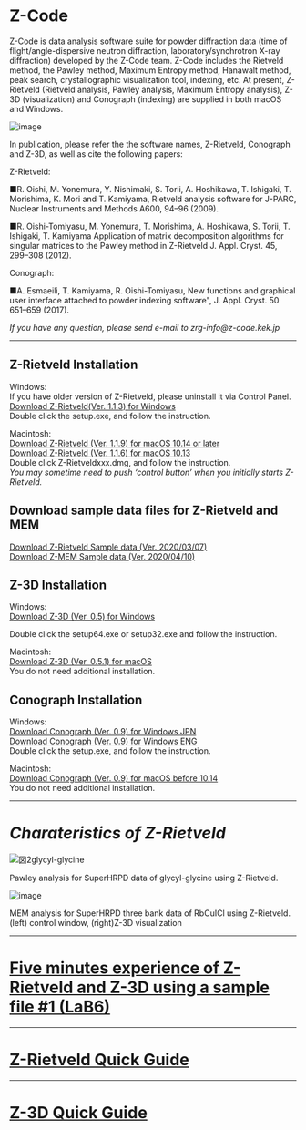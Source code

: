 <h1 class="title">Z-Code </h1>
   <p>
Z-Code is data analysis software suite for powder diffraction data (time of flight/angle-dispersive neutron diffraction, laboratory/synchrotron X-ray diffraction) developed by the Z-Code team.
Z-Code includes the Rietveld method, the Pawley method, Maximum Entropy method, Hanawalt method, peak search, crystallographic visualization tool, indexing, etc.
At present, Z-Rietveld (Rietveld analysis, Pawley analysis, Maximum Entropy analysis), Z-3D (visualization) and Conograph (indexing) are supplied in both macOS and Windows.

   ![image](https://user-images.githubusercontent.com/79017935/129357774-bd7fbf1e-2424-4e4a-8500-39af7f2daa5e.png)
   
   
   In publication, please refer the the software names, Z-Rietveld, Conograph and Z-3D, as well as cite the following papers:
</p>
Z-Rietveld:
<p>
■R. Oishi, M. Yonemura, Y. Nishimaki, S. Torii, A. Hoshikawa, T. Ishigaki, T. Morishima, K. Mori and T. Kamiyama, 
Rietveld analysis software for J-PARC, Nuclear Instruments and Methods A600, 94–96 (2009).
<p>
■R. Oishi-Tomiyasu, M. Yonemura, T. Morishima, A. Hoshikawa, S. Torii, T. Ishigaki, T. Kamiyama
Application of matrix decomposition algorithms for singular matrices to the Pawley method in Z-Rietveld
J. Appl. Cryst. 45, 299–308 (2012).
</p>
<p>
Conograph:
<p>
■A. Esmaeili, T. Kamiyama, R. Oishi-Tomiyasu, 
New functions and graphical user interface attached to powder indexing software", J. Appl. Cryst. 50 651–659 (2017).
</p>
<p>
<p>
 <i> If you have any question, please send e-mail to zrg-info@z-code.kek.jp</i> 

   ***
   
   

## Z-Rietveld Installation
Windows:  
If you have older version of Z-Rietveld, please uninstall it via Control Panel.  
    [Download Z-Rietveld(Ver. 1.1.3) for Windows](https://github.com/Z-Rietveld/Z-Rietveld_Mac_Release/raw/main/Z-Rietveld1.2.0.dmg)  
Double click the setup.exe, and follow the instruction.
  
Macintosh:  
[Download Z-Rietveld (Ver. 1.1.9) for macOS 10.14 or later](https://github.com/Z-Rietveld/Z-Rietveld_Mac_Release/raw/main/Z-Rietveld1.2.0.dmg)  
[Download Z-Rietveld (Ver. 1.1.6) for macOS 10.13](https://github.com/Z-Rietveld/Z-Rietveld_Mac_Release/raw/main/Z-Rietveld1.2.0.dmg)    
Double click Z-Rietveldxxx.dmg, and follow the instruction.  
*You may sometime need to push ‘control button’ when you initially starts Z-Rietveld.*
<br>

 ## Download sample data files for Z-Rietveld and MEM
 [Download Z-Rietveld Sample data (Ver. 2020/03/07)](https://github.com/Z-Rietveld/Z-Rietveld_Mac_Release/raw/main/Z-Rietveld1.2.0.dmg)  
 [Download Z-MEM Sample data (Ver. 2020/04/10)](https://github.com/Z-Rietveld/Z-Rietveld_Mac_Release/raw/main/Z-Rietveld1.2.0.dmg)  


## Z-3D Installation
  Windows:  
  [Download Z-3D (Ver. 0.5) for Windows](https://github.com/Z-Rietveld/Z-Rietveld_Mac_Release/raw/main/Z-Rietveld1.2.0.dmg)  

Double click the setup64.exe or setup32.exe and follow the instruction.
    
  Macintosh:  
    [Download Z-3D (Ver. 0.5.1) for macOS](https://github.com/Z-Rietveld/Z-Rietveld_Mac_Release/raw/main/Z-Rietveld1.2.0.dmg)  
You do not need additional installation.
    
 ## Conograph Installation
  Windows:  
 [Download Conograph (Ver. 0.9) for Windows JPN](https://github.com/Z-Rietveld/Z-Rietveld_Mac_Release/raw/main/Z-Rietveld1.2.0.dmg)  
 [Download Conograph (Ver. 0.9) for Windows ENG](https://github.com/Z-Rietveld/Z-Rietveld_Mac_Release/raw/main/Z-Rietveld1.2.0.dmg)  
  Double click the setup.exe, and follow the instruction.

Macintosh:  
 [Download Conograph (Ver. 0.9) for macOS before 10.14](https://github.com/Z-Rietveld/Z-Rietveld_Mac_Release/raw/main/Z-Rietveld1.2.0.dmg)  
You do not need additional installation.

***


# *Charateristics of Z-Rietveld* 


![図2glycyl-glycine](https://user-images.githubusercontent.com/79017935/129358298-89cfa062-558a-4769-8098-0c23ab494fe7.png)

Pawley analysis for SuperHRPD data of glycyl-glycine using Z-Rietveld.  <br>  



![image](https://user-images.githubusercontent.com/79017935/129532814-e517284d-892a-435f-8e52-4a4ca913196d.png)

MEM analysis for SuperHRPD three bank data of RbCuICl using Z-Rietveld.  
(left) control window, (right)Z-3D visualization
<br>


***

    
# [Five minutes experience of Z-Rietveld and Z-3D using a sample file #1 (LaB6)](https://github.com/Z-Rietveld/Try/blob/example_sample1/README.md)   
   

***

# [Z-Rietveld Quick Guide](https://github.com/Z-Rietveld/Try/blob/Z-Rietveld-Quick-Guide/README.md)

***

# [Z-3D Quick Guide](https://github.com/Z-Rietveld/Try/blob/Z-3D-Quick-Guide/README.md)

